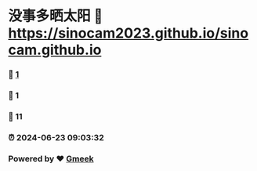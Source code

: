 # 没事多晒太阳 :link: https://sinocam2023.github.io/sinocam.github.io 
### :page_facing_up: [1](https://sinocam2023.github.io/sinocam.github.io/tag.html) 
### :speech_balloon: 1 
### :hibiscus: 11 
### :alarm_clock: 2024-06-23 09:03:32 
### Powered by :heart: [Gmeek](https://github.com/Meekdai/Gmeek)
